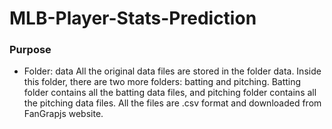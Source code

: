 # MLB-Player-Stats-Prediction

### Purpose

- Folder: data
All the original data files are stored in the folder data. Inside this folder, there are two more folders: batting and pitching. Batting folder contains all the batting data files, and pitching folder contains all the pitching data files. All the files are .csv format and downloaded from FanGrapjs website.
